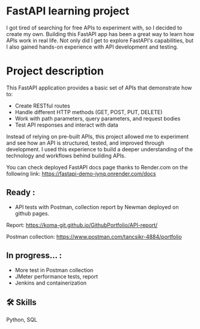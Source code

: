 # FastAPI learning project

I got tired of searching for free APIs to experiment with, so I decided to create my own. Building this FastAPI app has been a great way to learn how APIs work in real life. Not only did I get to explore FastAPI's capabilities, but I also gained hands-on experience with API development and testing.

# Project description
This FastAPI application provides a basic set of APIs that demonstrate how to:

- Create RESTful routes
- Handle different HTTP methods (GET, POST, PUT, DELETE)
- Work with path parameters, query parameters, and request bodies
- Test API responses and interact with data

Instead of relying on pre-built APIs, this project allowed me to experiment and see how an API is structured, tested, and improved through development. I used this experience to build a deeper understanding of the technology and workflows behind building APIs.

You can check deployed FastAPI docs page thanks to Render.com on the following link:
https://fastapi-demo-iynq.onrender.com/docs

## Ready :

- API tests with Postman, collection report by Newman deployed on github pages.

Report: https://koma-git.github.io/GithubPortfolio/API-report/

Postman collection: https://www.postman.com/tancsikr-4884/portfolio


## In progress... :

- More test in Postman collection
- JMeter performance tests, report
- Jenkins and containerization

## 🛠 Skills
Python, SQL
